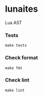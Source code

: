# lunaites

Lua AST

### Tests

```
make tests
```

### Check format

```
make fmt
```

### Check lint

```
make lint
```
